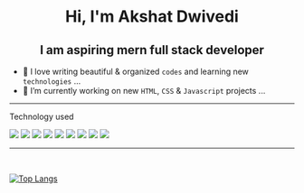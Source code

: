 <h1 align="center">Hi, I'm Akshat Dwivedi</h1>

<h2 align="center">I am aspiring mern full stack developer</h2>


- 👀 I love writing beautiful & organized ``codes`` and learning new ``technologies`` ...
- 🌱 I’m currently working on new ``HTML``, ``CSS`` & ``Javascript`` projects ...
 <hr attribute="value"> 
<p>Technology used</p>

![](https://img.shields.io/badge/Linux-FCC624?style=for-the-badge&logo=linux&logoColor=black)
![](https://img.shields.io/badge/C-00599C?style=for-the-badge&logo=c&logoColor=black)
![](https://img.shields.io/badge/C%2B%2B-00599C?style=for-the-badge&logo=c%2B%2B&logoColor=white)
![](https://img.shields.io/badge/HTML5-E34F26?style=for-the-badge&logo=html5&logoColor=black)
![](https://img.shields.io/badge/CSS3-1572B6?style=for-the-badge&logo=css3&logoColor=white)
![](https://img.shields.io/badge/JavaScript-323330?style=for-the-badge&logo=javascript&logoColor=F7DF1E)
![](https://img.shields.io/badge/Node.js-43853D?style=for-the-badge&logo=node.js&logoColor=black)
![](https://img.shields.io/badge/MongoDB-4EA94B?style=for-the-badge&logo=mongodb&logoColor=black)
![](https://img.shields.io/badge/MySQL-005C84?style=for-the-badge&logo=mysql&logoColor=black)
 <hr attribute="value"> 
<br/>

[![Top Langs](https://github-readme-stats.vercel.app/api/top-langs/?username=akshat-x64&layout=compact)](https://github.com/akshat-x64/github-readme-stats)




